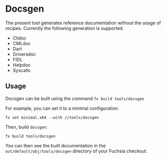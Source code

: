 Docsgen
===========

The present tool generates reference documentation without the usage of recipes.
Currently the following generation is supported.

- Clidoc
- CMLdoc
- Dart
- Driversdoc
- FIDL
- Helpdoc
- Syscalls

## Usage

Docsgen can be built using the command `fx build tools/docsgen`

For example, you can set it to a minimal configuration:

```
fx set minimal.x64 --with //tools/docsgen
```

Then, build `docsgen`:

```
fx build tools/docsgen
```

You can then see the built documentation in the `out/default/obj/tools/docsgen`
directory of your Fuchsia checkout.